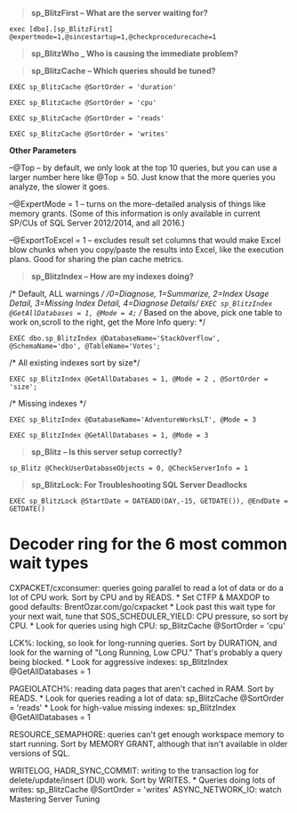 > **sp_BlitzFirst – What are the server waiting for?**

```exec [dbo].[sp_BlitzFirst] @expertmode=1,@sincestartup=1,@checkprocedurecache=1 ```

> **sp_BlitzWho _ Who is causing the immediate problem?**


> **sp_BlitzCache – Which queries should be tuned?**
```
EXEC sp_BlitzCache @SortOrder = 'duration'
```
```
EXEC sp_BlitzCache @SortOrder = 'cpu'
```
```
EXEC sp_BlitzCache @SortOrder = 'reads'
```
```
EXEC sp_BlitzCache @SortOrder = 'writes'
```
**Other Parameters**

–@Top – by default, we only look at the top 10 queries, but you can use a larger number here like @Top = 50. Just know that the more queries you analyze, the slower it goes.

–@ExpertMode = 1 – turns on the more-detailed analysis of things like memory grants. (Some of this information is only available in current SP/CUs of SQL Server 2012/2014, and all 2016.)

–@ExportToExcel = 1 – excludes result set columns that would make Excel blow chunks when you copy/paste the results into Excel, like the execution plans. Good for sharing the plan cache metrics.

> **sp_BlitzIndex – How are my indexes doing?**

/* Default, ALL warnings */
/*0=Diagnose, 1=Summarize, 2=Index Usage Detail, 3=Missing Index Detail, 4=Diagnose Details*/
```EXEC sp_BlitzIndex @GetAllDatabases = 1, @Mode = 4;```
/* Based on the above, pick one table to work on,scroll to the right, get the More Info query: */
```
EXEC dbo.sp_BlitzIndex @DatabaseName='StackOverflow', @SchemaName='dbo', @TableName='Votes';
```
/* All existing indexes sort by size*/
```
EXEC sp_BlitzIndex @GetAllDatabases = 1, @Mode = 2 , @SortOrder = 'size'; 
```
/* Missing indexes */
```
EXEC sp_BlitzIndex @DatabaseName='AdventureWorksLT', @Mode = 3 
```
```
EXEC sp_BlitzIndex @GetAllDatabases = 1, @Mode = 3 
```

> **sp_Blitz – Is this server setup correctly?**

```
sp_Blitz @CheckUserDatabaseObjects = 0,	@CheckServerInfo = 1
```

> **sp_BlitzLock: For Troubleshooting SQL Server Deadlocks**

```
EXEC sp_BlitzLock @StartDate = DATEADD(DAY,-15, GETDATE()), @EndDate = GETDATE()
```

# Decoder ring for the 6 most common wait types

>
CXPACKET/cxconsumer: queries going parallel to read a lot of data or do a lot of CPU work.
Sort by CPU and by READS.
	* Set CTFP & MAXDOP to good defaults: BrentOzar.com/go/cxpacket
	* Look past this wait type for your next wait, tune that
SOS_SCHEDULER_YIELD: CPU pressure, so sort by CPU.
	* Look for queries using high CPU: sp_BlitzCache @SortOrder = 'cpu'

LCK%: locking, so look for long-running queries. Sort by DURATION, and look for
the warning of "Long Running, Low CPU." That's probably a query being blocked.
	* Look for aggressive indexes: sp_BlitzIndex @GetAllDatabases = 1

PAGEIOLATCH%: reading data pages that aren't cached in RAM. Sort by READS.
	* Look for queries reading a lot of data: sp_BlitzCache @SortOrder = 'reads'
	* Look for high-value missing indexes: sp_BlitzIndex @GetAllDatabases = 1

RESOURCE_SEMAPHORE: queries can't get enough workspace memory to start running.
Sort by MEMORY GRANT, although that isn't available in older versions of SQL.

WRITELOG, HADR_SYNC_COMMIT: writing to the transaction log for delete/update/insert (DUI) work.
Sort by WRITES.
	* Queries doing lots of writes: sp_BlitzCache @SortOrder = 'writes'
ASYNC_NETWORK_IO: watch Mastering Server Tuning
>





	